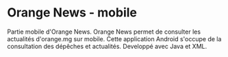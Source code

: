# Orange News - mobile
Partie mobile d'Orange News.
Orange News permet de consulter les actualités d'orange.mg sur mobile.
Cette application Android s'occupe de la consultation des dépêches et actualités.
Developpé avec Java et XML.
